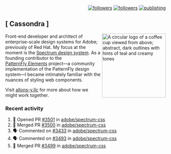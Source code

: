 <p align="right"><a rel="me" href="https://front-end.social/@castastrophe">
    <img alt="followers" title="Follow me on Mastodon" src="https://img.shields.io/mastodon/follow/109297102751309835?domain=https%3A%2F%2Ffront-end.social&label=Follow&logo=mastodon&logoColor=white&style=for-the-badge&labelColor=008080&color=006969"/></a>
  <a href="https://codepen.io/castastrophe/">
    <img alt="followers" title="Follow me on CodePen" src="https://img.shields.io/badge/23-1?color=640464&labelColor=7c007c&style=for-the-badge&logo=codepen&label=Follow"/></a>
<a href="https://castastrophe.medium.com/">
    <img alt="publishing" title="View articles on Medium" src="https://img.shields.io/badge/107-1?color=666&labelColor=444&label=subscribe&logo=medium&logoColor=white&style=for-the-badge"/></a>
</p>

## [&nbsp;Cassondra&nbsp;]

<img align="right" src="https://github-production-user-asset-6210df.s3.amazonaws.com/1840295/253016758-ba468774-1cd3-42c2-8f43-947b5eeb5edf.png" height="200" alt="A circular logo of a coffee cup viewed from above; abstract, dark outlines with hints of teal and creamy tones">

Front-end developer and architect of enterprise-scale design systems for Adobe; previously of Red Hat. My focus at the moment is the [Spectrum design system](https://github.com/adobe/spectrum-css). As a founding contributor to the [PatternFly&nbsp;Elements](https://github.com/patternfly/patternfly-elements) project&mdash;a community implementation of the PatternFly design system&mdash;I became intimately familiar with the nuances of styling web components.

Visit [allons-y.llc](http://allons-y.llc/) for more about how we might work together.

### Recent activity

<!--START_SECTION:activity-->
1. 💪 Opened PR [#3501](https://github.com/adobe/spectrum-css/pull/3501) in [adobe/spectrum-css](https://github.com/adobe/spectrum-css)
2. 🎉 Merged PR [#3500](https://github.com/adobe/spectrum-css/pull/3500) in [adobe/spectrum-css](https://github.com/adobe/spectrum-css)
3. 🗣 Commented on [#3433](https://github.com/adobe/spectrum-css/issues/3433#issuecomment-2593753454) in [adobe/spectrum-css](https://github.com/adobe/spectrum-css)
4. 🗣 Commented on [#3493](https://github.com/adobe/spectrum-css/pull/3493#issuecomment-2593737135) in [adobe/spectrum-css](https://github.com/adobe/spectrum-css)
5. 🎉 Merged PR [#3499](https://github.com/adobe/spectrum-css/pull/3499) in [adobe/spectrum-css](https://github.com/adobe/spectrum-css)
<!--END_SECTION:activity-->
